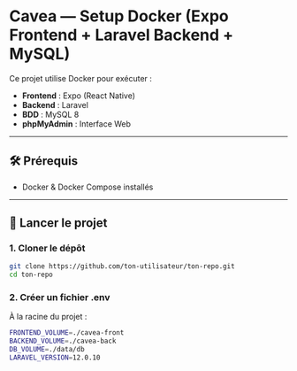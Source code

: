 # Cavea — Setup Docker (Expo Frontend + Laravel Backend + MySQL)

Ce projet utilise Docker pour exécuter :

- **Frontend** : Expo (React Native)
- **Backend** : Laravel
- **BDD** : MySQL 8
- **phpMyAdmin** : Interface Web

---

## 🛠 Prérequis

- Docker & Docker Compose installés

---

## 🚀 Lancer le projet

### 1. Cloner le dépôt

```bash
git clone https://github.com/ton-utilisateur/ton-repo.git
cd ton-repo
```

### 2. Créer un fichier .env

À la racine du projet :
```bash
FRONTEND_VOLUME=./cavea-front
BACKEND_VOLUME=./cavea-back
DB_VOLUME=./data/db
LARAVEL_VERSION=12.0.10
```
